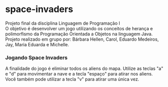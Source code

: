 # space-invaders
Projeto final da disciplina Linguagem de Programação I <br>
O objetivo é desenvolver um jogo utilizando os conceitos de herança e polimorfismo da Programação Orientada a Objetos na linguagem Java.
Projeto realizado em grupo por: Bárbara Hellen, Carol, Eduardo Medeiros, Jay, Maria Eduarda e Michelle.


### Jogando Space Invaders
A finalidade do jogo é eliminar todos os aliens do mapa. Utilize as teclas "a" e "d" para movimentar a nave e a tecla "espaço" para atirar nos aliens. Você também pode utilizar a tecla "v" para atirar uma única vez.



